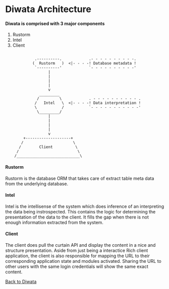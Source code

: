 # Diwata Architecture

#### Diwata is comprised with 3 major components

1. Rustorm
2. Intel
3. Client

```bob

             .----------.            .- - - - - - - - - -.
            (  Rustorm   )  <|- - - -! Database metadata !
             `----------'            `- - - - - - - - - -'
                   |
                   |
                   |
                   |
                   v
               _________
              /         \            . - - - - - - - - - - .
             /   Intel   \  <|- - - -! Data interpretation !
             \           /           `- - - - - - - - - - -'
              \_________/
                   |
                   |
                   |
                   |
                   v
        +--------------------+
       /                      \
      /        Client          \
     /                          \
    /____________________________\

```

#### Rustorm
Rustorm is the database ORM that takes care of extract table meta data
from the underlying database.

#### Intel
Intel is the intellisense of the system which does inference of an interpreting
the data being instrospected. This contains the logic for determining the presentation
of the data to the client. It fills the gap when there is not enough information
extracted from the system.

#### Client
The client does pull the curtain API and display the content in a nice
and structure presentation. Aside from just being a interactice Rich client application,
the client is also responsible for mapping the URL to their corresponding application
state and modules activated. Sharing the URL to other users with the same login
credentials will show the same exact content.

[Back to Diwata](../Diwata.md)
